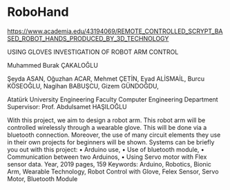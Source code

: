 # RoboHand
https://www.academia.edu/43194069/REMOTE_CONTROLLED_SCRYPT_BASED_ROBOT_HANDS_PRODUCED_BY_3D_TECHNOLOGY

USING GLOVES INVESTIGATION OF ROBOT ARM CONTROL

Muhammed Burak ÇAKALOĞLU

Şeyda ASAN, Oğuzhan ACAR, Mehmet ÇETİN, Eyad ALİSMAİL,
Burcu KÖSEOĞLU, Nagihan BABUŞCU, Gizem GÜNDOĞDU,



Atatürk University Engineering Faculty
Computer Engineering Department
Supervisor: Prof. Abdulsamet HAŞILOĞLU

With this project, we aim to design a robot arm. This robot arm will be controlled wirelessly through a wearable glove. This will be done via a bluetooth connection. Moreover, the use of many circuit elements they use in their own projects for beginners will be shown. Systems can be briefly you out with this project:
•	Arduino use,
•	Use of  bluetooth module,
•	Communication between two Arduinos,
•	Using Servo motor with Flex sensor data.
Year, 2019 pages, 159
Keywords: Arduino, Robotics, Bionic Arm, Wearable Technology, Robot Control with Glove, Felex Sensor, Servo Motor, Bluetooth Module

